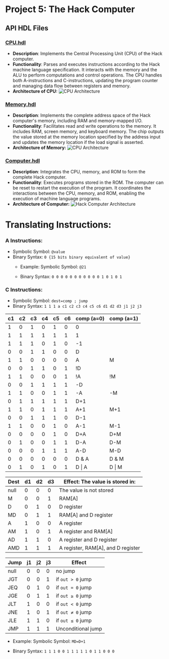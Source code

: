 # Project 5: The Hack Computer

## API HDL Files

### [CPU.hdl](Project5/CPU.hdl)
- **Description**: Implements the Central Processing Unit (CPU) of the Hack computer.
- **Functionality**: Parses and executes instructions according to the Hack machine language specification. It interacts with the memory and the ALU to perform computations and control operations. The CPU handles both A-instructions and C-instructions, updating the program counter and managing data flow between registers and memory.
- **Architecture of CPU:**
![CPU Architecture](https://i.sstatic.net/emWTfTvI.png)

### [Memory.hdl](Project5/Memory.hdl)
- **Description**: Implements the complete address space of the Hack computer's memory, including RAM and memory-mapped I/O.
- **Functionality**: Facilitates read and write operations to the memory. It includes RAM, screen memory, and keyboard memory. The chip outputs the value stored at the memory location specified by the address input and updates the memory location if the load signal is asserted.
- **Architecture of Memory:**
![CPU Architecture](https://i.sstatic.net/51MRItuH.png)

### [Computer.hdl](Project5/Computer.hdl)
- **Description**: Integrates the CPU, memory, and ROM to form the complete Hack computer.
- **Functionality**: Executes programs stored in the ROM. The computer can be reset to restart the execution of the program. It coordinates the interactions between the CPU, memory, and ROM, enabling the execution of machine language programs.
- **Architecture of Computer:**
![Hack Computer Architecture](https://i.sstatic.net/cwLb8LVg.png)

# Translating Instructions:

### A Instructions:

- Symbolic Symbol: `@value`
- Binary Syntax:  `0 {15 bits binary equivalent of value}`    
   - Example: Symbolic Symbol: `@21` 

   - Binary Syntax:  `0 0 0 0 0 0 0 0 0 0 0 1 0 1 0 1`
   

### C Instructions:

- Symbolic Symbol: `dest=comp ; jump`
- Binary Syntax:  `1 1 1 a c1 c2 c3 c4 c5 c6 d1 d2 d3 j1 j2 j3`

| c1 | c2 | c3 | c4 | c5 | c6 | comp (a=0) | comp (a=1) |
|----|----|----|----|----|----|-------------|-------------|
| 1  | 0  | 1  | 0  | 1  | 0  | 0           |             |
| 1  | 1  | 1  | 1  | 1  | 1  | 1           |             |
| 1  | 1  | 1  | 0  | 1  | 0  | -1          |             |
| 0  | 0  | 1  | 1  | 0  | 0  | D           |             |
| 1  | 1  | 0  | 0  | 0  | 0  | A           | M           |
| 0  | 0  | 1  | 1  | 0  | 1  | !D          |             |
| 1  | 1  | 0  | 0  | 0  | 1  | !A          | !M          |
| 0  | 0  | 1  | 1  | 1  | 1  | -D          |             |
| 1  | 1  | 0  | 0  | 1  | 1  | -A          | -M          |
| 0  | 1  | 1  | 1  | 1  | 1  | D+1         |             |
| 1  | 1  | 0  | 1  | 1  | 1  | A+1         | M+1         |
| 0  | 0  | 1  | 1  | 1  | 0  | D-1         |             |
| 1  | 1  | 0  | 0  | 1  | 0  | A-1         | M-1         |
| 0  | 0  | 0  | 0  | 1  | 0  | D+A         | D+M         |
| 0  | 1  | 0  | 0  | 1  | 1  | D-A         | D-M         |
| 0  | 0  | 0  | 1  | 1  | 1  | A-D         | M-D         |
| 0  | 0  | 0  | 0  | 0  | 0  | D & A       | D & M       |
| 0  | 1  | 0  | 1  | 0  | 1  | D \| A      | D \| M      |


| Dest   | d1 | d2 | d3 | Effect: The value is stored in:         |
|--------|----|----|----|-----------------------------------------|
| null   | 0  | 0  | 0  | The value is not stored                |
| M      | 0  | 0  | 1  | RAM[A]                                 |
| D      | 0  | 1  | 0  | D register                             |
| MD     | 0  | 1  | 1  | RAM[A] and D register                  |
| A      | 1  | 0  | 0  | A register                             |
| AM     | 1  | 0  | 1  | A register and RAM[A]                  |
| AD     | 1  | 1  | 0  | A register and D register              |
| AMD    | 1  | 1  | 1  | A register, RAM[A], and D register      |


| Jump   | j1 | j2 | j3 | Effect                      |
|--------|----|----|----|-----------------------------|
| null   | 0  | 0  | 0  | no jump                    |
| JGT    | 0  | 0  | 1  | if `out > 0` jump          |
| JEQ    | 0  | 1  | 0  | if `out = 0` jump          |
| JGE    | 0  | 1  | 1  | if `out ≥ 0` jump          |
| JLT    | 1  | 0  | 0  | if `out < 0` jump          |
| JNE    | 1  | 0  | 1  | if `out ≠ 0` jump          |
| JLE    | 1  | 1  | 0  | if `out ≤ 0` jump          |
| JMP    | 1  | 1  | 1  | Unconditional jump         |

   - Example: Symbolic Symbol: `MD=D+1` 

   - Binary Syntax:  `1 1 1 0 0 1 1 1 1 1 0 1 1 0 0 0`
